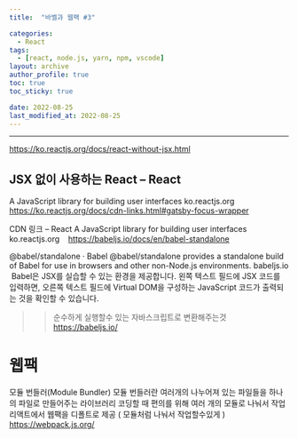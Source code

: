 ```yaml
---
title:  "바벨과 웹팩 #3"

categories:
  - React
tags:
  - [react, node.js, yarn, npm, vscode]
layout: archive
author_profile: true
toc: true
toc_sticky: true

date: 2022-08-25
last_modified_at: 2022-08-25
---
```


---
https://ko.reactjs.org/docs/react-without-jsx.html

## JSX 없이 사용하는 React – React
A JavaScript library for building user interfaces
ko.reactjs.org
​
https://ko.reactjs.org/docs/cdn-links.html#gatsby-focus-wrapper

CDN 링크 – React
A JavaScript library for building user interfaces
ko.reactjs.org
​
​
​
https://babeljs.io/docs/en/babel-standalone

@babel/standalone · Babel
@babel/standalone provides a standalone build of Babel for use in browsers and other non-Node.js environments.
babeljs.io
​
Babel은 JSX를 실습할 수 있는 환경을 제공합니다. 왼쪽 텍스트 필드에 JSX 코드를 입력하면, 오른쪽 텍스트 필드에 Virtual DOM을 구성하는 JavaScript 코드가 출력되는 것을 확인할 수 있습니다.
​
​
​
​
>> 순수하게 실행할수 있는 자바스크립트로 변환해주는것
​
https://babeljs.io/
​
​
# 웹팩
모듈 번들러(Module Bundler)
모듈 번들러란 여러개의 나누어져 있는 파일들을 하나의 파일로 만들어주는 라이브러리
코딩할 때 편의를 위해 여러 개의 모듈로 나눠서 작업
리액트에서 웹팩을 디폴트로 제공 ( 모듈처럼 나눠서 작업할수있게 )
​
https://webpack.js.org/